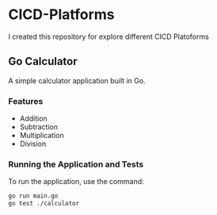 # CICD-Platforms
I created this repository for explore different CICD Platoforms

## Go Calculator

A simple calculator application built in Go.

### Features

- Addition
- Subtraction
- Multiplication
- Division

### Running the Application and Tests

To run the application, use the command:

```bash
go run main.go
go test ./calculator

